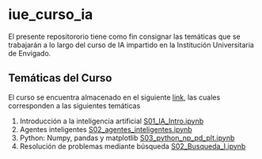 # iue_curso_ia

El presente repositororio tiene como fin consignar las temáticas que se trabajarán a lo largo del curso de IA impartido en la Institución Universitaria de Envigado.

## Temáticas del Curso

El curso se encuentra almacenado en el siguiente [link](https://github.com/ssanchezgoe/iue_curso_ia/tree/main/nb_google_colab), las cuales corresponden a las siguientes temáticas

1. Introducción a la inteligencia artificial [S01_IA_Intro.ipynb](https://github.com/ssanchezgoe/iue_curso_ia/blob/main/nb_google_colab/S01_IA_Intro.ipynb)
2. Agentes inteligentes [S02_agentes_inteligentes.ipynb](https://github.com/ssanchezgoe/iue_curso_ia/blob/main/nb_google_colab/S02_agentes_inteligentes.ipynb)
3. Python: Numpy, pandas y matplotlib [S03_python_np_pd_plt.ipynb](https://github.com/ssanchezgoe/iue_curso_ia/blob/main/nb_google_colab/s03_python_np_plt_pd.ipynb)
4. Resolución de problemas mediante búsqueda [S02_Busqueda_I.ipynb](https://github.com/ssanchezgoe/iue_curso_ia/blob/main/nb_google_colab/S02_Busqueda_I.ipynb)
